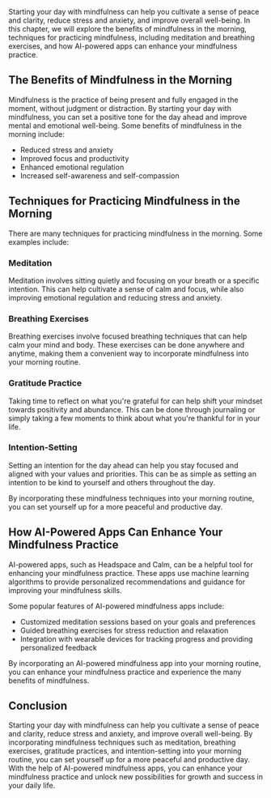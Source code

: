 
Starting your day with mindfulness can help you cultivate a sense of peace and clarity, reduce stress and anxiety, and improve overall well-being. In this chapter, we will explore the benefits of mindfulness in the morning, techniques for practicing mindfulness, including meditation and breathing exercises, and how AI-powered apps can enhance your mindfulness practice.

The Benefits of Mindfulness in the Morning
------------------------------------------

Mindfulness is the practice of being present and fully engaged in the moment, without judgment or distraction. By starting your day with mindfulness, you can set a positive tone for the day ahead and improve mental and emotional well-being. Some benefits of mindfulness in the morning include:

* Reduced stress and anxiety
* Improved focus and productivity
* Enhanced emotional regulation
* Increased self-awareness and self-compassion

Techniques for Practicing Mindfulness in the Morning
----------------------------------------------------

There are many techniques for practicing mindfulness in the morning. Some examples include:

### Meditation

Meditation involves sitting quietly and focusing on your breath or a specific intention. This can help cultivate a sense of calm and focus, while also improving emotional regulation and reducing stress and anxiety.

### Breathing Exercises

Breathing exercises involve focused breathing techniques that can help calm your mind and body. These exercises can be done anywhere and anytime, making them a convenient way to incorporate mindfulness into your morning routine.

### Gratitude Practice

Taking time to reflect on what you're grateful for can help shift your mindset towards positivity and abundance. This can be done through journaling or simply taking a few moments to think about what you're thankful for in your life.

### Intention-Setting

Setting an intention for the day ahead can help you stay focused and aligned with your values and priorities. This can be as simple as setting an intention to be kind to yourself and others throughout the day.

By incorporating these mindfulness techniques into your morning routine, you can set yourself up for a more peaceful and productive day.

How AI-Powered Apps Can Enhance Your Mindfulness Practice
---------------------------------------------------------

AI-powered apps, such as Headspace and Calm, can be a helpful tool for enhancing your mindfulness practice. These apps use machine learning algorithms to provide personalized recommendations and guidance for improving your mindfulness skills.

Some popular features of AI-powered mindfulness apps include:

* Customized meditation sessions based on your goals and preferences
* Guided breathing exercises for stress reduction and relaxation
* Integration with wearable devices for tracking progress and providing personalized feedback

By incorporating an AI-powered mindfulness app into your morning routine, you can enhance your mindfulness practice and experience the many benefits of mindfulness.

Conclusion
----------

Starting your day with mindfulness can help you cultivate a sense of peace and clarity, reduce stress and anxiety, and improve overall well-being. By incorporating mindfulness techniques such as meditation, breathing exercises, gratitude practices, and intention-setting into your morning routine, you can set yourself up for a more peaceful and productive day. With the help of AI-powered mindfulness apps, you can enhance your mindfulness practice and unlock new possibilities for growth and success in your daily life.

